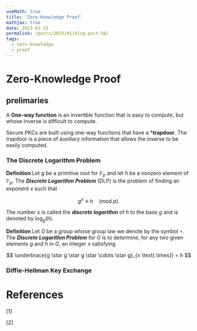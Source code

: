 ```yaml
---
useMath: true
title: 'Zero-Knowledge Proof'
mathjax: true
date: 2023-01-31
permalink: /posts/2023/01/blog-post-56/
tags:
  - zero-knowledge
  - proof
---
```


# Zero-Knowledge Proof


<!-- more -->

## prelimaries

A **One-way function** is an invertible function that is easy to compute, but whose inverse is difficult to compute. 

Secure PKCs are built using one-way functions that have a ***trapdoor**. The trapdoor is a piece of auxiliary information that allows the inverse to be easily computed. 

### The Discrete Logarithm Problem

**Definition** Let $g$ be a primitive root for $\mathbb{F}_p$ and let $h$ be a nonzero element of $\mathbb{F}_p$. The ***Discrete Logarithm Problem*** (DLP) is the problem of finding an exponent $x$ such that 

$$
g^x \equiv h \quad (\text{mod } p). 
$$

The number $x$ is called the ***discrete logarithm*** of $h$ to the base $g$ and is denoted by $\log_g(h)$.


**Definition** Let $G$ be a group whose group law we denote by the symbol $\star$. The ***Discrete Logarithm Problem*** for $G$ is to determine, for any two given elements $g$ and $h$ in $G$, an integer $x$ satisfying

$$
\underbrace{g \star g \star g \star \cdots \star g}_{x \text{ times}} = h
$$

### Diffie-Hellman Key Exchange



# References

<a id="1">[1]</a>


<a id="2">[2]</a>
